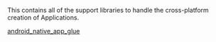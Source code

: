 This contains all of the support libraries to handle the cross-platform
creation of Applications.

[android_native_app_glue](android_native_app_glue/README.md)